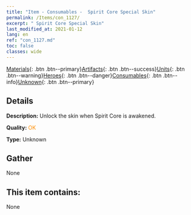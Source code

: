 ```yaml
---
title: "Item - Consumables -  Spirit Core Special Skin"
permalink: /Items/con_1127/
excerpt: " Spirit Core Special Skin"
last_modified_at: 2021-01-12
lang: en
ref: "con_1127.md"
toc: false
classes: wide
---
```

 [Materials](/Items/){: .btn .btn--primary}[Artifacts](/Items/Artifacts/){: .btn .btn--success}[Units](/Items/Units/){: .btn .btn--warning}[Heroes](/Items/Heroes/){: .btn .btn--danger}[Consumables](/Items/Consumables/){: .btn .btn--info}[Unknown](/Items/Unknown/){: .btn .btn--primary}

## Details
 **Description:** Unlock the skin when Spirit Core is awakened.

 **Quality:** <span style="color: #FF8C00">OK</span>

 **Type:** Unknown

## Gather

  None

## This item contains:

  None

